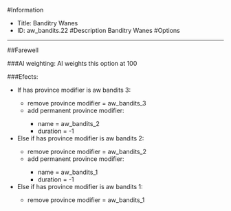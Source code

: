 #Information
 - Title: Banditry Wanes
 - ID: aw_bandits.22
#Description
Banditry Wanes
#Options

___
##Farewell

###AI weighting:
AI weights this option at 100


###Efects:<ul><li>If has province modifier is aw bandits 3:</li><ul><li>remove province modifier = aw_bandits_3</li><li>add permanent province modifier:</li><ul><li>name = aw_bandits_2</li><li>duration = -1</li></ul></ul><li>Else if has province modifier is aw bandits 2:</li><ul><li>remove province modifier = aw_bandits_2</li><li>add permanent province modifier:</li><ul><li>name = aw_bandits_1</li><li>duration = -1</li></ul></ul><li>Else if has province modifier is aw bandits 1:</li><ul><li>remove province modifier = aw_bandits_1</li></ul></ul>
